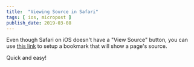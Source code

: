```yaml
---
title:  "Viewing Source in Safari"
tags: [ ios, micropost ]
publish_date: 2019-03-08
---
```


Even though Safari on iOS doesn't have a "View Source" button, you can use [this link](http://osxdaily.com/2012/03/30/view-source-safari-ipad-iphone/) to setup a bookmark that will show a page's source. 

Quick and easy!